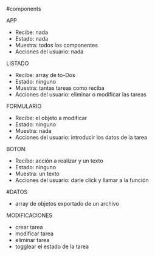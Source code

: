 #components

APP

- Recibe: nada
- Estado: nada
- Muestra: todos los componentes
- Acciones del usuario: nada

LISTADO

- Recibe: array de to-Dos
- Estado: ninguno
- Muestra: tantas tareas como reciba
- Acciones del usuario: eliminar o modificar las tareas

FORMULARIO

- Recibe: el objeto a modificar
- Estado: ninguno
- Muestra: nada
- Acciones del usuario: introducir los datos de la tarea

BOTON:

- Recibe: acción a realizar y un texto
- Estado: ninguno
- Muestra: un texto
- Acciones del usuario: darle click y llamar a la función

#DATOS

- array de objetos exportado de un archivo

MODIFICACIONES

- crear tarea
- modificar tarea
- eliminar tarea
- togglear el estado de la tarea
